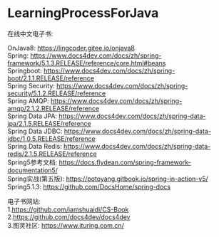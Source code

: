 # LearningProcessForJava  

在线中文电子书:      

OnJava8: https://lingcoder.gitee.io/onjava8  
Spring: https://www.docs4dev.com/docs/zh/spring-framework/5.1.3.RELEASE/reference/core.html#beans  
Springboot: https://www.docs4dev.com/docs/zh/spring-boot/2.1.1.RELEASE/reference  
Spring Security: https://www.docs4dev.com/docs/zh/spring-security/5.1.2.RELEASE/reference  
Spring AMQP: https://www.docs4dev.com/docs/zh/spring-amqp/2.1.2.RELEASE/reference  
Spring Data JPA: https://www.docs4dev.com/docs/zh/spring-data-jpa/2.1.5.RELEASE/reference  
Spring Data JDBC: https://www.docs4dev.com/docs/zh/spring-data-jdbc/1.0.5.RELEASE/reference  
Spring Data Redis: https://www.docs4dev.com/docs/zh/spring-data-redis/2.1.5.RELEASE/reference  
Spring5参考文档: https://docs.flydean.com/spring-framework-documentation5/  
Spring实战(第五版): https://potoyang.gitbook.io/spring-in-action-v5/  
Spring5.1.3: https://github.com/DocsHome/spring-docs  

电子书网站:  
    1.https://github.com/iamshuaidi/CS-Book    
    2.https://github.com/docs4dev/docs4dev    
    3.图灵社区: https://www.ituring.com.cn/  

